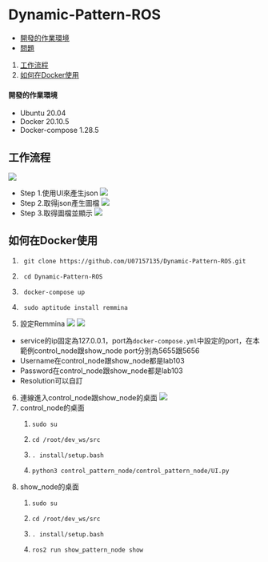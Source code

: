 # Dynamic-Pattern-ROS
* [開發的作業環境](https://github.com/U07157135/Dynamic-Pattern-ROS#%E9%96%8B%E7%99%BC%E7%9A%84%E4%BD%9C%E6%A5%AD%E7%92%B0%E5%A2%83)
* [問題]()
1. [工作流程](https://github.com/U07157135/Dynamic-Pattern-ROS#%E5%B7%A5%E4%BD%9C%E6%B5%81%E7%A8%8B)
2. [如何在Docker使用](https://github.com/U07157135/Dynamic-Pattern-ROS#%E5%A6%82%E4%BD%95%E5%9C%A8docker%E4%BD%BF%E7%94%A8)
#### 開發的作業環境
* Ubuntu 20.04
* Docker 20.10.5
* Docker-compose 1.28.5

## 工作流程
![](https://i.imgur.com/iLG90EX.png)
* Step 1.使用UI來產生json
![](https://i.imgur.com/EkquMT8.png)
* Step 2.取得json產生圖檔
![](https://i.imgur.com/EqVozE8.png)
* Step 3.取得圖檔並顯示
![](https://i.imgur.com/SyoCrib.png)

## 如何在Docker使用

1. ```
    git clone https://github.com/U07157135/Dynamic-Pattern-ROS.git
   ```
2. ```
    cd Dynamic-Pattern-ROS 
   ```
3. ```
    docker-compose up
   ```
4. ```
    sudo aptitude install remmina
   ```
5. 設定Remmina
![](https://i.imgur.com/129DVGI.png)
![](https://i.imgur.com/tAMAswf.png)
* service的ip固定為127.0.0.1，port為```docker-compose.yml```中設定的port，在本範例control_node跟show_node port分別為5655跟5656
* Username在control_node跟show_node都是lab103
* Password在control_node跟show_node都是lab103
* Resolution可以自訂
6. 連線進入control_node跟show_node的桌面
![](https://i.imgur.com/WJ54OIT.png)
7. control_node的桌面
    1. ```
       sudo su 
       ```
    2. ```
       cd /root/dev_ws/src
       ```
    3. ```
       . install/setup.bash
       ```
    4. ```
       python3 control_pattern_node/control_pattern_node/UI.py
       ```
8. show_node的桌面
    1. ```
       sudo su 
       ```
    2. ```
       cd /root/dev_ws/src
       ```
    3. ```
       . install/setup.bash
       ```
    4. ```
       ros2 run show_pattern_node show
       ```

